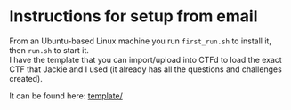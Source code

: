 # Instructions for setup from email

From an Ubuntu-based Linux machine you run `first_run.sh` to install it, then `run.sh` to start it.  
I have the template that you can import/upload into CTFd to load the exact CTF that Jackie and I used (it already has all the questions and challenges created).  

It can be found here: [template/](./template/)  
